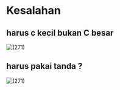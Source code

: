 # Kesalahan

## harus c kecil bukan C besar
![(271)](https://github.com/Riswan-Nopiyar/belajar-React/assets/103617674/636921c3-12cc-4977-b7b2-d2bc95b220cb)

## harus pakai tanda ?
![(271)](https://github.com/Riswan-Nopiyar/belajar-React/assets/103617674/4b9ab280-353d-4ddc-990b-14bd1edb9d19)
